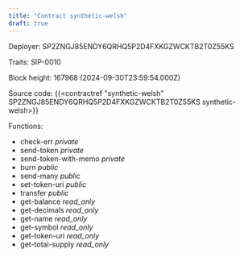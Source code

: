 ```yaml
---
title: "Contract synthetic-welsh"
draft: true
---
```

Deployer: SP2ZNGJ85ENDY6QRHQ5P2D4FXKGZWCKTB2T0Z55KS

Traits:
 SIP-0010



Block height: 167968 (2024-09-30T23:59:54.000Z)

Source code: {{<contractref "synthetic-welsh" SP2ZNGJ85ENDY6QRHQ5P2D4FXKGZWCKTB2T0Z55KS synthetic-welsh>}}

Functions:

* check-err _private_
* send-token _private_
* send-token-with-memo _private_
* burn _public_
* send-many _public_
* set-token-uri _public_
* transfer _public_
* get-balance _read_only_
* get-decimals _read_only_
* get-name _read_only_
* get-symbol _read_only_
* get-token-uri _read_only_
* get-total-supply _read_only_
